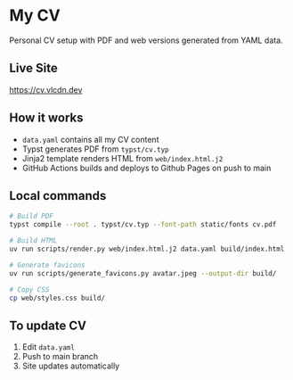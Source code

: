 # My CV

Personal CV setup with PDF and web versions generated from YAML data.

## Live Site

<https://cv.vlcdn.dev>

## How it works

- `data.yaml` contains all my CV content
- Typst generates PDF from `typst/cv.typ`
- Jinja2 template renders HTML from `web/index.html.j2`
- GitHub Actions builds and deploys to Github Pages on push to main

## Local commands

```bash
# Build PDF
typst compile --root . typst/cv.typ --font-path static/fonts cv.pdf

# Build HTML
uv run scripts/render.py web/index.html.j2 data.yaml build/index.html

# Generate favicons
uv run scripts/generate_favicons.py avatar.jpeg --output-dir build/

# Copy CSS
cp web/styles.css build/
```

## To update CV

1. Edit `data.yaml`
2. Push to main branch
3. Site updates automatically
